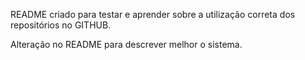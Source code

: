 README criado para testar e aprender sobre a utilização correta dos repositórios no GITHUB.

Alteração no README para descrever melhor o sistema.